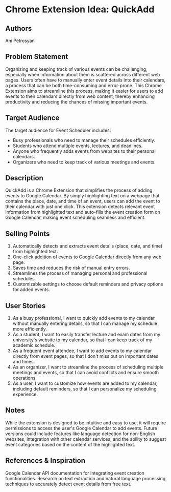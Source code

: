 # Chrome Extension Idea: QuickAdd

## Authors

Ani Petrosyan

## Problem Statement

Organizing and keeping track of various events can be challenging, especially when information about them is scattered across different web pages. Users often have to manually enter event details into their calendars, a process that can be both time-consuming and error-prone. This Chrome Extension aims to streamline this process, making it easier for users to add events to their calendars directly from web content, thereby enhancing productivity and reducing the chances of missing important events.

## Target Audience

The target audience for Event Scheduler includes:

- Busy professionals who need to manage their schedules efficiently.
- Students who attend multiple events, lectures, and deadlines.
- Anyone who frequently adds events from websites to their personal calendars.
- Organizers who need to keep track of various meetings and events.

## Description

QuickAdd is a Chrome Extension that simplifies the process of adding events to Google Calendar. By simply highlighting text on a webpage that contains the place, date, and time of an event, users can add the event to their calendar with just one click. This extension detects relevant event information from highlighted text and auto-fills the event creation form on Google Calendar, making event scheduling seamless and efficient.

## Selling Points

1. Automatically detects and extracts event details (place, date, and time) from highlighted text.
2. One-click addition of events to Google Calendar directly from any web page.
3. Saves time and reduces the risk of manual entry errors.
4. Streamlines the process of managing personal and professional schedules.
5. Customizable settings to choose default reminders and privacy options for added events.

## User Stories

1. As a busy professional, I want to quickly add events to my calendar without manually entering details, so that I can manage my schedule more efficiently.
2. As a student, I want to easily transfer lecture and exam dates from my university's website to my calendar, so that I can keep track of my academic schedule.
3. As a frequent event attendee, I want to add events to my calendar directly from event pages, so that I don't miss out on important dates and times.
4. As an organizer, I want to streamline the process of scheduling multiple meetings and events, so that I can avoid conflicts and ensure smooth operations.
5. As a user, I want to customize how events are added to my calendar, including default reminders, so that I can personalize my scheduling experience.

## Notes

While the extension is designed to be intuitive and easy to use, it will require permissions to access the user's Google Calendar to add events. Future versions could include features like language detection for non-English websites, integration with other calendar services, and the ability to suggest event categories based on the content of the highlighted text.

## References & Inspiration

Google Calendar API documentation for integrating event creation functionalities.
Research on text extraction and natural language processing techniques to accurately detect event details from free text.
